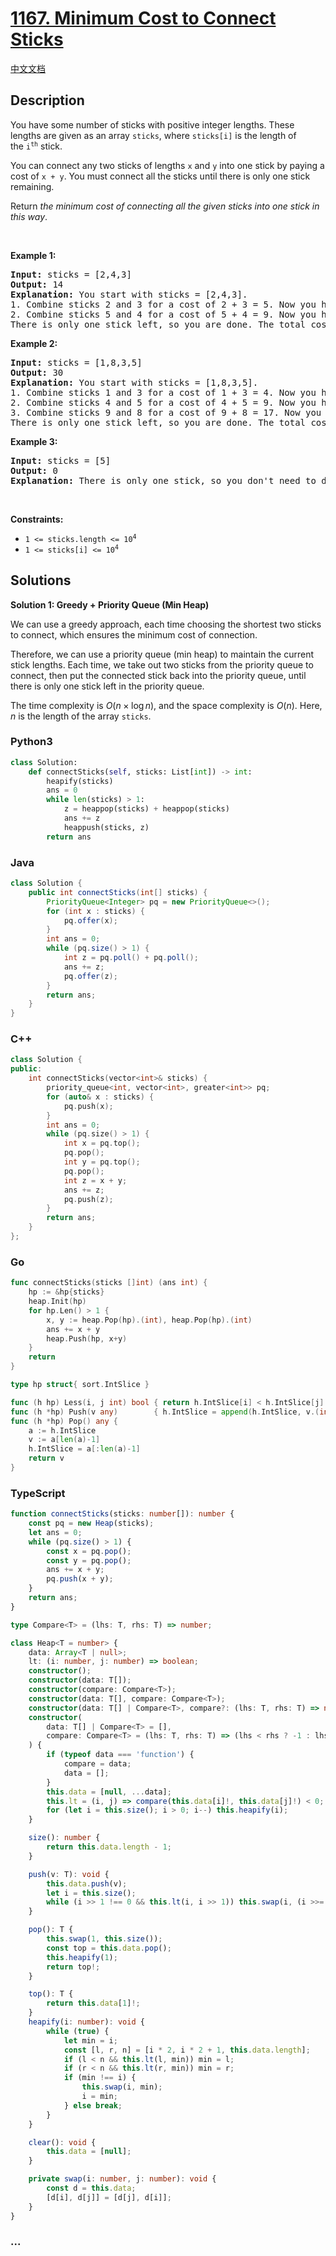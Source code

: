 # [1167. Minimum Cost to Connect Sticks](https://leetcode.com/problems/minimum-cost-to-connect-sticks)

[中文文档](/solution/1100-1199/1167.Minimum%20Cost%20to%20Connect%20Sticks/README.md)

## Description

<p>You have some number of sticks with positive integer lengths. These lengths are given as an array&nbsp;<code>sticks</code>, where&nbsp;<code>sticks[i]</code>&nbsp;is the length of the&nbsp;<code>i<sup>th</sup></code>&nbsp;stick.</p>

<p>You can connect any two sticks of lengths <code>x</code> and <code>y</code> into one stick&nbsp;by paying a cost of <code>x + y</code>. You must connect&nbsp;all the sticks until there is only one stick remaining.</p>

<p>Return&nbsp;<em>the minimum cost of connecting all the given sticks into one stick in this way</em>.</p>

<p>&nbsp;</p>
<p><strong class="example">Example 1:</strong></p>

<pre>
<strong>Input:</strong> sticks = [2,4,3]
<strong>Output:</strong> 14
<strong>Explanation:</strong>&nbsp;You start with sticks = [2,4,3].
1. Combine sticks 2 and 3 for a cost of 2 + 3 = 5. Now you have sticks = [5,4].
2. Combine sticks 5 and 4 for a cost of 5 + 4 = 9. Now you have sticks = [9].
There is only one stick left, so you are done. The total cost is 5 + 9 = 14.
</pre>

<p><strong class="example">Example 2:</strong></p>

<pre>
<strong>Input:</strong> sticks = [1,8,3,5]
<strong>Output:</strong> 30
<strong>Explanation:</strong> You start with sticks = [1,8,3,5].
1. Combine sticks 1 and 3 for a cost of 1 + 3 = 4. Now you have sticks = [4,8,5].
2. Combine sticks 4 and 5 for a cost of 4 + 5 = 9. Now you have sticks = [9,8].
3. Combine sticks 9 and 8 for a cost of 9 + 8 = 17. Now you have sticks = [17].
There is only one stick left, so you are done. The total cost is 4 + 9 + 17 = 30.
</pre>

<p><strong class="example">Example 3:</strong></p>

<pre>
<strong>Input:</strong> sticks = [5]
<strong>Output:</strong> 0
<strong>Explanation:</strong> There is only one stick, so you don&#39;t need to do anything. The total cost is 0.
</pre>

<p>&nbsp;</p>
<p><strong>Constraints:</strong></p>

<ul>
	<li><code><span>1 &lt;= sticks.length &lt;= 10<sup>4</sup></span></code></li>
	<li><code><span>1 &lt;= sticks[i] &lt;= 10<sup>4</sup></span></code></li>
</ul>

## Solutions

**Solution 1: Greedy + Priority Queue (Min Heap)**

We can use a greedy approach, each time choosing the shortest two sticks to connect, which ensures the minimum cost of connection.

Therefore, we can use a priority queue (min heap) to maintain the current stick lengths. Each time, we take out two sticks from the priority queue to connect, then put the connected stick back into the priority queue, until there is only one stick left in the priority queue.

The time complexity is $O(n \times \log n)$, and the space complexity is $O(n)$. Here, $n$ is the length of the array `sticks`.

<!-- tabs:start -->

### **Python3**

```python
class Solution:
    def connectSticks(self, sticks: List[int]) -> int:
        heapify(sticks)
        ans = 0
        while len(sticks) > 1:
            z = heappop(sticks) + heappop(sticks)
            ans += z
            heappush(sticks, z)
        return ans
```

### **Java**

```java
class Solution {
    public int connectSticks(int[] sticks) {
        PriorityQueue<Integer> pq = new PriorityQueue<>();
        for (int x : sticks) {
            pq.offer(x);
        }
        int ans = 0;
        while (pq.size() > 1) {
            int z = pq.poll() + pq.poll();
            ans += z;
            pq.offer(z);
        }
        return ans;
    }
}
```

### **C++**

```cpp
class Solution {
public:
    int connectSticks(vector<int>& sticks) {
        priority_queue<int, vector<int>, greater<int>> pq;
        for (auto& x : sticks) {
            pq.push(x);
        }
        int ans = 0;
        while (pq.size() > 1) {
            int x = pq.top();
            pq.pop();
            int y = pq.top();
            pq.pop();
            int z = x + y;
            ans += z;
            pq.push(z);
        }
        return ans;
    }
};
```

### **Go**

```go
func connectSticks(sticks []int) (ans int) {
	hp := &hp{sticks}
	heap.Init(hp)
	for hp.Len() > 1 {
		x, y := heap.Pop(hp).(int), heap.Pop(hp).(int)
		ans += x + y
		heap.Push(hp, x+y)
	}
	return
}

type hp struct{ sort.IntSlice }

func (h hp) Less(i, j int) bool { return h.IntSlice[i] < h.IntSlice[j] }
func (h *hp) Push(v any)        { h.IntSlice = append(h.IntSlice, v.(int)) }
func (h *hp) Pop() any {
	a := h.IntSlice
	v := a[len(a)-1]
	h.IntSlice = a[:len(a)-1]
	return v
}
```

### **TypeScript**

```ts
function connectSticks(sticks: number[]): number {
    const pq = new Heap(sticks);
    let ans = 0;
    while (pq.size() > 1) {
        const x = pq.pop();
        const y = pq.pop();
        ans += x + y;
        pq.push(x + y);
    }
    return ans;
}

type Compare<T> = (lhs: T, rhs: T) => number;

class Heap<T = number> {
    data: Array<T | null>;
    lt: (i: number, j: number) => boolean;
    constructor();
    constructor(data: T[]);
    constructor(compare: Compare<T>);
    constructor(data: T[], compare: Compare<T>);
    constructor(data: T[] | Compare<T>, compare?: (lhs: T, rhs: T) => number);
    constructor(
        data: T[] | Compare<T> = [],
        compare: Compare<T> = (lhs: T, rhs: T) => (lhs < rhs ? -1 : lhs > rhs ? 1 : 0),
    ) {
        if (typeof data === 'function') {
            compare = data;
            data = [];
        }
        this.data = [null, ...data];
        this.lt = (i, j) => compare(this.data[i]!, this.data[j]!) < 0;
        for (let i = this.size(); i > 0; i--) this.heapify(i);
    }

    size(): number {
        return this.data.length - 1;
    }

    push(v: T): void {
        this.data.push(v);
        let i = this.size();
        while (i >> 1 !== 0 && this.lt(i, i >> 1)) this.swap(i, (i >>= 1));
    }

    pop(): T {
        this.swap(1, this.size());
        const top = this.data.pop();
        this.heapify(1);
        return top!;
    }

    top(): T {
        return this.data[1]!;
    }
    heapify(i: number): void {
        while (true) {
            let min = i;
            const [l, r, n] = [i * 2, i * 2 + 1, this.data.length];
            if (l < n && this.lt(l, min)) min = l;
            if (r < n && this.lt(r, min)) min = r;
            if (min !== i) {
                this.swap(i, min);
                i = min;
            } else break;
        }
    }

    clear(): void {
        this.data = [null];
    }

    private swap(i: number, j: number): void {
        const d = this.data;
        [d[i], d[j]] = [d[j], d[i]];
    }
}
```

### **...**

```

```

<!-- tabs:end -->
